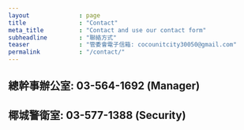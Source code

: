 ```yaml
---
layout              : page
title               : "Contact"
meta_title          : "Contact and use our contact form"
subheadline         : "聯絡方式"
teaser              : "管委會電子信箱: cocounitcity30050@gmail.com"
permalink           : "/contact/"
---
```


## 總幹事辦公室: 03-564-1692 (Manager)

## 椰城警衛室: 03-577-1388 (Security)
